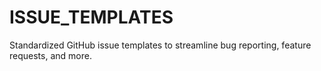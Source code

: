 # ISSUE_TEMPLATES
Standardized GitHub issue templates to streamline bug reporting, feature requests, and more.
